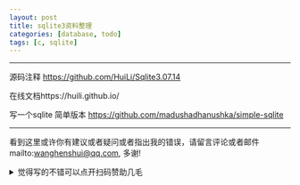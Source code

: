 ```yaml
---
layout: post
title: sqlite3资料整理
categories: [database, todo]
tags: [c, sqlite]
---
```



---

 

源码注释 https://github.com/HuiLi/Sqlite3.07.14

在线文档https://huili.github.io/

写一个sqlite 简单版本 https://github.com/madushadhanushka/simple-sqlite




---

看到这里或许你有建议或者疑问或者指出我的错误，请留言评论或者邮件mailto:wanghenshui@qq.com, 多谢! 
<details>
<summary>觉得写的不错可以点开扫码赞助几毛</summary>
<img src="https://wanghenshui.github.io/assets/wepay.png" alt="微信转账">
</details>



